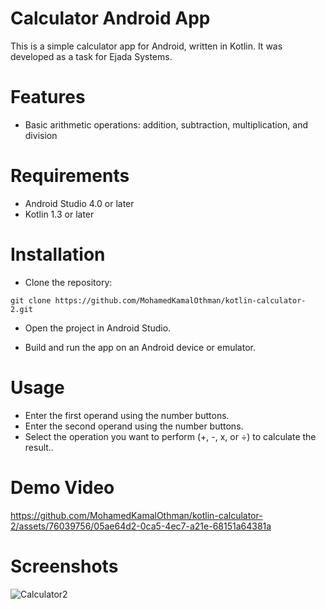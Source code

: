 # Calculator Android App
This is a simple calculator app for Android, written in Kotlin. It was developed as a task for Ejada Systems.

# Features
- Basic arithmetic operations: addition, subtraction, multiplication, and division

# Requirements
- Android Studio 4.0 or later
- Kotlin 1.3 or later

# Installation
- Clone the repository:
```
git clone https://github.com/MohamedKamalOthman/kotlin-calculator-2.git
```

- Open the project in Android Studio.

- Build and run the app on an Android device or emulator.

# Usage
- Enter the first operand using the number buttons.
- Enter the second operand using the number buttons.
- Select the operation you want to perform (+, -, x, or ÷) to calculate the result..

# Demo Video




https://github.com/MohamedKamalOthman/kotlin-calculator-2/assets/76039756/05ae64d2-0ca5-4ec7-a21e-68151a64381a



# Screenshots
![Calculator2](https://github.com/MohamedKamalOthman/kotlin-calculator-2/assets/76039756/48629444-6d75-42dc-bd54-750ba3c22d98)
